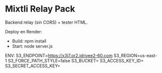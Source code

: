 # Mixtli Relay Pack
Backend relay (sin CORS) + tester HTML.

Deploy en Render:
- Build: npm install
- Start: node server.js

ENV:
S3_ENDPOINT=https://x3j7.or2.idrivee2-60.com
S3_REGION=us-east-1
S3_FORCE_PATH_STYLE=false
S3_BUCKET=<tu-bucket>
S3_ACCESS_KEY_ID=<tu-access-key>
S3_SECRET_ACCESS_KEY=<tu-secret>
